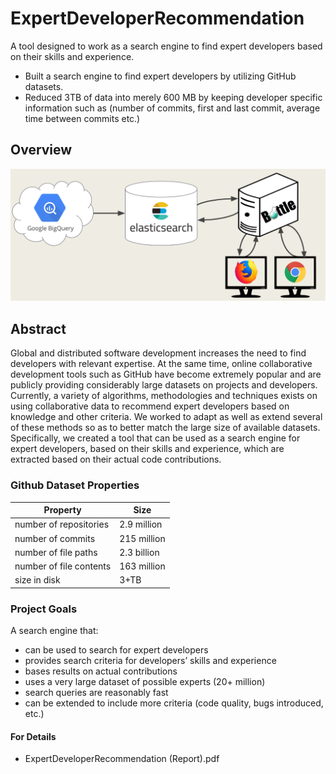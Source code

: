 # ExpertDeveloperRecommendation
A tool designed to work as a search engine to find expert developers based on their skills and experience.

- Built a search engine to find expert developers by utilizing GitHub datasets.
- Reduced 3TB of data into merely 600 MB by keeping developer specific information such as (number of commits, first and last commit, average time between commits etc.)

## Overview
![](images/overview.PNG)

## Abstract
Global and distributed software development increases the need to find developers with relevant expertise. At
the same time, online collaborative development tools such as GitHub have become extremely popular and are publicly
providing considerably large datasets on projects and developers. Currently, a variety of algorithms, methodologies and techniques
exists on using collaborative data to recommend expert developers based on knowledge and other criteria. We worked to
adapt as well as extend several of these methods so as to better match the large size of available datasets. Specifically, we created
a tool that can be used as a search engine for expert developers, based on their skills and experience, which are extracted based
on their actual code contributions.

### Github Dataset Properties
  
| Property                 | Size         |
| ------------------------ | -------------|
| number of repositories   | 2.9 million  |
| number of commits        | 215 million  |
| number of file paths     | 2.3 billion  |
| number of file contents  | 163 million  |
| size in disk             | 3+TB         |

### Project Goals

A search engine that:
- can be used to search for expert developers 
- provides search criteria for developers’ skills and experience
- bases results on actual contributions
- uses a very large dataset of possible experts (20+ million)
- search queries are reasonably fast
- can be extended to include more criteria (code quality, bugs introduced, etc.)

#### For Details 
- ExpertDeveloperRecommendation (Report).pdf
